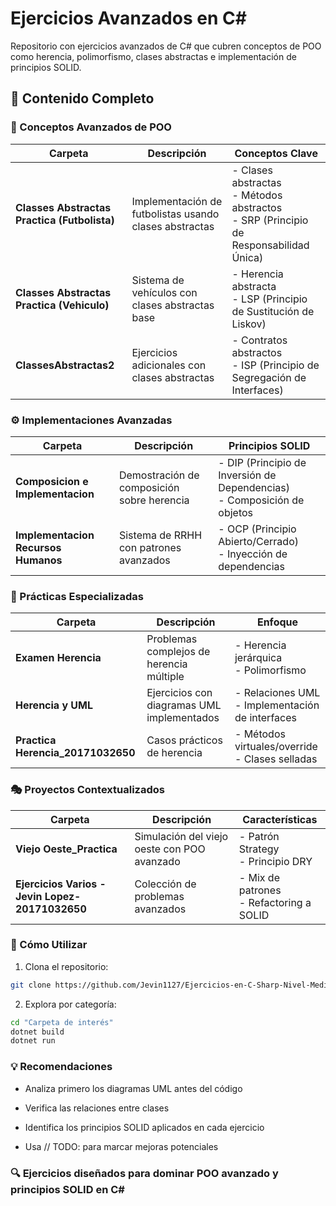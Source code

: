 # Ejercicios Avanzados en C# 

Repositorio con ejercicios avanzados de C# que cubren conceptos de POO como herencia, polimorfismo, clases abstractas e implementación de principios SOLID.

## 📂 Contenido Completo

### 🧩 Conceptos Avanzados de POO
| Carpeta | Descripción | Conceptos Clave |
|---------|------------|----------------|
| **Classes Abstractas Practica (Futbolista)** | Implementación de futbolistas usando clases abstractas | - Clases abstractas<br>- Métodos abstractos<br>- SRP (Principio de Responsabilidad Única) |
| **Classes Abstractas Practica (Vehiculo)** | Sistema de vehículos con clases abstractas base | - Herencia abstracta<br>- LSP (Principio de Sustitución de Liskov) |
| **ClassesAbstractas2** | Ejercicios adicionales con clases abstractas | - Contratos abstractos<br>- ISP (Principio de Segregación de Interfaces) |

### ⚙️ Implementaciones Avanzadas
| Carpeta | Descripción | Principios SOLID |
|---------|------------|----------------|
| **Composicion e Implementacion** | Demostración de composición sobre herencia | - DIP (Principio de Inversión de Dependencias)<br>- Composición de objetos |
| **Implementacion Recursos Humanos** | Sistema de RRHH con patrones avanzados | - OCP (Principio Abierto/Cerrado)<br>- Inyección de dependencias |

### 🧪 Prácticas Especializadas
| Carpeta | Descripción | Enfoque |
|---------|------------|--------|
| **Examen Herencia** | Problemas complejos de herencia múltiple | - Herencia jerárquica<br>- Polimorfismo |
| **Herencia y UML** | Ejercicios con diagramas UML implementados | - Relaciones UML<br>- Implementación de interfaces |
| **Practica Herencia_20171032650** | Casos prácticos de herencia | - Métodos virtuales/override<br>- Clases selladas |

### 🎭 Proyectos Contextualizados
| Carpeta | Descripción | Características |
|---------|------------|----------------|
| **Viejo Oeste_Practica** | Simulación del viejo oeste con POO avanzado | - Patrón Strategy<br>- Principio DRY |
| **Ejercicios Varios -Jevin Lopez-20171032650** | Colección de problemas avanzados | - Mix de patrones<br>- Refactoring a SOLID |

### 🚀 Cómo Utilizar

1. Clona el repositorio:
```bash
git clone https://github.com/Jevin1127/Ejercicios-en-C-Sharp-Nivel-Medio-Avanzado.git
```
2. Explora por categoría:
```bash
cd "Carpeta de interés"
dotnet build
dotnet run
```
### 💡 Recomendaciones
- Analiza primero los diagramas UML antes del código

- Verifica las relaciones entre clases

- Identifica los principios SOLID aplicados en cada ejercicio

- Usa // TODO: para marcar mejoras potenciales

### 🔍 Ejercicios diseñados para dominar POO avanzado y principios SOLID en C#

